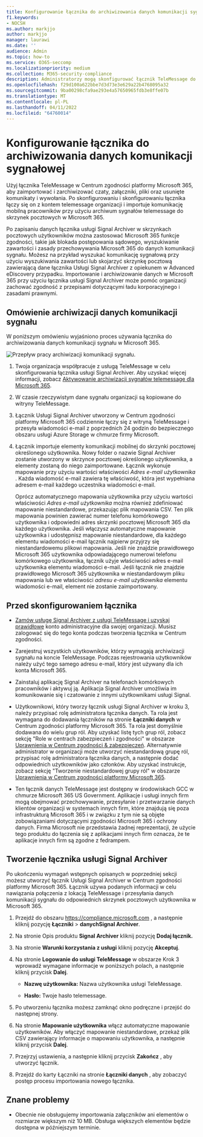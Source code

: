 ```yaml
---
title: Konfigurowanie łącznika do archiwizowania danych komunikacji sygnałowej w Microsoft 365
f1.keywords:
- NOCSH
ms.author: markjjo
author: markjjo
manager: laurawi
ms.date: ''
audience: Admin
ms.topic: how-to
ms.service: O365-seccomp
ms.localizationpriority: medium
ms.collection: M365-security-compliance
description: Administratorzy mogą skonfigurować łącznik TeleMessage do importowania i archiwizowania danych komunikacji sygnałowej w Microsoft 365. Umożliwia to archiwizowanie danych ze źródeł danych innych firm w Microsoft 365 dzięki czemu można używać funkcji zgodności, takich jak blokada prawna, wyszukiwanie zawartości i zasady przechowywania, aby zarządzać danymi innych firm w organizacji.
ms.openlocfilehash: f29d100a622bbe7d3d73e3e629a22b4768095a32
ms.sourcegitcommit: 9ba00298cfa9ae293e4a57650965fdb3e8ffe07b
ms.translationtype: MT
ms.contentlocale: pl-PL
ms.lasthandoff: 04/11/2022
ms.locfileid: "64760014"
---
```

# <a name="set-up-a-connector-to-archive-signal-communications-data"></a>Konfigurowanie łącznika do archiwizowania danych komunikacji sygnałowej

Użyj łącznika TeleMessage w Centrum zgodności platformy Microsoft 365, aby zaimportować i zarchiwizować czaty, załączniki, pliki oraz usunięte komunikaty i wywołania. Po skonfigurowaniu i skonfigurowaniu łącznika łączy się on z kontem telemessage organizacji i importuje komunikację mobilną pracowników przy użyciu archiwum sygnałów telemessage do skrzynek pocztowych w Microsoft 365.

Po zapisaniu danych łącznika usługi Signal Archiver w skrzynkach pocztowych użytkowników można zastosować Microsoft 365 funkcje zgodności, takie jak blokada postępowania sądowego, wyszukiwanie zawartości i zasady przechowywania Microsoft 365 do danych komunikacji sygnału. Możesz na przykład wyszukać komunikację sygnałową przy użyciu wyszukiwania zawartości lub skojarzyć skrzynkę pocztową zawierającą dane łącznika Usługi Signal Archiver z opiekunem w Advanced eDiscovery przypadku. Importowanie i archiwizowanie danych w Microsoft 365 przy użyciu łącznika usługi Signal Archiver może pomóc organizacji zachować zgodność z przepisami dotyczącymi ładu korporacyjnego i zasadami prawnymi.

## <a name="overview-of-archiving-signal-communications-data"></a>Omówienie archiwizacji danych komunikacji sygnału

W poniższym omówieniu wyjaśniono proces używania łącznika do archiwizowania danych komunikacji sygnału w Microsoft 365.

![Przepływ pracy archiwizacji komunikacji sygnału.](../media/SignalConnectorWorkflow.png)

1. Twoja organizacja współpracuje z usługą TeleMessage w celu skonfigurowania łącznika usługi Signal Archiver. Aby uzyskać więcej informacji, zobacz [Aktywowanie archiwizacji sygnałów telemessage dla Microsoft 365](https://www.telemessage.com/microsoft-365-activation-for-signal-archiver/).

2. W czasie rzeczywistym dane sygnału organizacji są kopiowane do witryny TeleMessage.

3. Łącznik Usługi Signal Archiver utworzony w Centrum zgodności platformy Microsoft 365 codziennie łączy się z witryną TeleMessage i przesyła wiadomości e-mail z poprzednich 24 godzin do bezpiecznego obszaru usługi Azure Storage w chmurze firmy Microsoft.

4. Łącznik importuje elementy komunikacji mobilnej do skrzynki pocztowej określonego użytkownika. Nowy folder o nazwie Signal Archiver zostanie utworzony w skrzynce pocztowej określonego użytkownika, a elementy zostaną do niego zaimportowane. Łącznik wykonuje mapowanie przy użyciu wartości właściwości *Adres e-mail użytkownika* . Każda wiadomość e-mail zawiera tę właściwość, która jest wypełniana adresem e-mail każdego uczestnika wiadomości e-mail.

   Oprócz automatycznego mapowania użytkownika przy użyciu wartości właściwości *Adres e-mail użytkownika* można również zdefiniować mapowanie niestandardowe, przekazując plik mapowania CSV. Ten plik mapowania powinien zawierać numer telefonu komórkowego użytkownika i odpowiedni adres skrzynki pocztowej Microsoft 365 dla każdego użytkownika. Jeśli włączysz automatyczne mapowanie użytkownika i udostępnisz mapowanie niestandardowe, dla każdego elementu wiadomości e-mail łącznik najpierw przyjrzy się niestandardowemu plikowi mapowania. Jeśli nie znajdzie prawidłowego Microsoft 365 użytkownika odpowiadającego numerowi telefonu komórkowego użytkownika, łącznik użyje właściwości adres e-mail użytkownika elementu wiadomości e-mail. Jeśli łącznik nie znajdzie prawidłowego Microsoft 365 użytkownika w niestandardowym pliku mapowania lub we właściwości *adresu e-mail użytkownika* elementu wiadomości e-mail, element nie zostanie zaimportowany.

## <a name="before-you-set-up-a-connector"></a>Przed skonfigurowaniem łącznika

- [Zamów usługę Signal Archiver z usługi TeleMessage i uzyskaj prawidłowe](https://www.telemessage.com/mobile-archiver/order-mobile-archiver-for-o365/) konto administracyjne dla swojej organizacji. Musisz zalogować się do tego konta podczas tworzenia łącznika w Centrum zgodności.

- Zarejestruj wszystkich użytkowników, którzy wymagają archiwizacji sygnału na koncie TeleMessage. Podczas rejestrowania użytkowników należy użyć tego samego adresu e-mail, który jest używany dla ich konta Microsoft 365.

- Zainstaluj aplikację Signal Archiver na telefonach komórkowych pracowników i aktywuj ją. Aplikacja Signal Archiver umożliwia im komunikowanie się i czatowanie z innymi użytkownikami usługi Signal.

- Użytkownikowi, który tworzy łącznik usługi Signal Archiver w kroku 3, należy przypisać rolę administratora łącznika danych. Ta rola jest wymagana do dodawania łączników na stronie **Łączniki danych** w Centrum zgodności platformy Microsoft 365. Ta rola jest domyślnie dodawana do wielu grup ról. Aby uzyskać listę tych grup ról, zobacz sekcję "Role w centrach zabezpieczeń i zgodności" w obszarze [Uprawnienia w Centrum zgodności & zabezpieczeń](../security/office-365-security/permissions-in-the-security-and-compliance-center.md#roles-in-the-security--compliance-center). Alternatywnie administrator w organizacji może utworzyć niestandardową grupę ról, przypisać rolę administratora łącznika danych, a następnie dodać odpowiednich użytkowników jako członków. Aby uzyskać instrukcje, zobacz sekcję "Tworzenie niestandardowej grupy ról" w obszarze [Uprawnienia w Centrum zgodności platformy Microsoft 365](microsoft-365-compliance-center-permissions.md#create-a-custom-role-group).

- Ten łącznik danych TeleMessage jest dostępny w środowiskach GCC w chmurze Microsoft 365 US Government. Aplikacje i usługi innych firm mogą obejmować przechowywanie, przesyłanie i przetwarzanie danych klientów organizacji w systemach innych firm, które znajdują się poza infrastrukturą Microsoft 365 i w związku z tym nie są objęte zobowiązaniami dotyczącymi zgodności Microsoft 365 i ochrony danych. Firma Microsoft nie przedstawia żadnej reprezentacji, że użycie tego produktu do łączenia się z aplikacjami innych firm oznacza, że te aplikacje innych firm są zgodne z fedrampem.

## <a name="create-a-signal-archiver-connector"></a>Tworzenie łącznika usługi Signal Archiver

Po ukończeniu wymagań wstępnych opisanych w poprzedniej sekcji możesz utworzyć łącznik Usługi Signal Archiver w Centrum zgodności platformy Microsoft 365. Łącznik używa podanych informacji w celu nawiązania połączenia z lokacją TeleMessage i przesyłania danych komunikacji sygnału do odpowiednich skrzynek pocztowych użytkownika w Microsoft 365.

1. Przejdź do obszaru <https://compliance.microsoft.com> , a następnie kliknij pozycję **Łączniki** >  **danychSignal Archiver**.

2. Na stronie Opis produktu **Signal Archiver** kliknij pozycję **Dodaj łącznik.**

3. Na stronie **Warunki korzystania z usługi** kliknij pozycję **Akceptuj**.

4. Na stronie **Logowanie do usługi TeleMessage** w obszarze Krok 3 wprowadź wymagane informacje w poniższych polach, a następnie kliknij przycisk **Dalej**.

    - **Nazwę użytkownika:** Nazwa użytkownika usługi TeleMessage.

    - **Hasło:** Twoje hasło telemessage.

5. Po utworzeniu łącznika możesz zamknąć okno podręczne i przejść do następnej strony.

6. Na stronie **Mapowanie użytkownika** włącz automatyczne mapowanie użytkowników. Aby włączyć mapowanie niestandardowe, przekaż plik CSV zawierający informacje o mapowaniu użytkownika, a następnie kliknij przycisk **Dalej**.

7. Przejrzyj ustawienia, a następnie kliknij przycisk **Zakończ** , aby utworzyć łącznik.

8. Przejdź do karty Łączniki na stronie **Łączniki danych** , aby zobaczyć postęp procesu importowania nowego łącznika.

## <a name="known-issues"></a>Znane problemy

- Obecnie nie obsługujemy importowania załączników ani elementów o rozmiarze większym niż 10 MB. Obsługa większych elementów będzie dostępna w późniejszym terminie.
